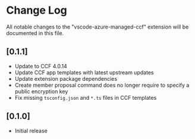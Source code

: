 # Change Log

All notable changes to the "vscode-azure-managed-ccf" extension will be documented in this file.

## [0.1.1]

- Update to CCF 4.0.14
- Update CCF app templates with latest upstream updates
- Update extension package dependencies
- Create member proposal command does no longer require to specify a public encryption key
- Fix missing `tsconfig.json` and `*.ts` files in CCF templates 

## [0.1.0]

- Initial release
